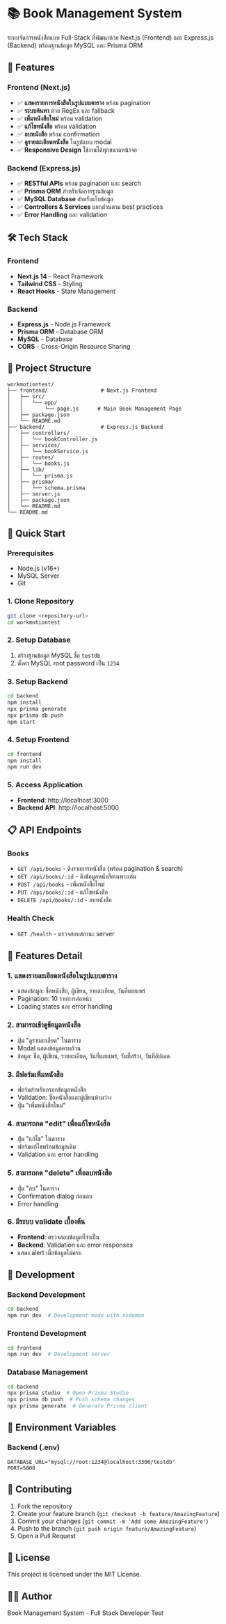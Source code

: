 # 📚 Book Management System

ระบบจัดการหนังสือแบบ Full-Stack ที่พัฒนาด้วย Next.js (Frontend) และ Express.js (Backend) พร้อมฐานข้อมูล MySQL และ Prisma ORM

## 🚀 Features

### Frontend (Next.js)
- ✅ **แสดงรายการหนังสือในรูปแบบตาราง** พร้อม pagination
- ✅ **ระบบค้นหา** ด้วย RegEx และ fallback
- ✅ **เพิ่มหนังสือใหม่** พร้อม validation
- ✅ **แก้ไขหนังสือ** พร้อม validation
- ✅ **ลบหนังสือ** พร้อม confirmation
- ✅ **ดูรายละเอียดหนังสือ** ในรูปแบบ modal
- ✅ **Responsive Design** ใช้งานได้ทุกขนาดหน้าจอ

### Backend (Express.js)
- ✅ **RESTful APIs** พร้อม pagination และ search
- ✅ **Prisma ORM** สำหรับจัดการฐานข้อมูล
- ✅ **MySQL Database** สำหรับเก็บข้อมูล
- ✅ **Controllers & Services** แยกส่วนตาม best practices
- ✅ **Error Handling** และ validation

## 🛠️ Tech Stack

### Frontend
- **Next.js 14** - React Framework
- **Tailwind CSS** - Styling
- **React Hooks** - State Management

### Backend
- **Express.js** - Node.js Framework
- **Prisma ORM** - Database ORM
- **MySQL** - Database
- **CORS** - Cross-Origin Resource Sharing

## 📁 Project Structure

```
workmotiontest/
├── frontend/                 # Next.js Frontend
│   ├── src/
│   │   └── app/
│   │       └── page.js      # Main Book Management Page
│   ├── package.json
│   └── README.md
├── backend/                  # Express.js Backend
│   ├── controllers/
│   │   └── bookController.js
│   ├── services/
│   │   └── bookService.js
│   ├── routes/
│   │   └── books.js
│   ├── lib/
│   │   └── prisma.js
│   ├── prisma/
│   │   └── schema.prisma
│   ├── server.js
│   ├── package.json
│   └── README.md
└── README.md
```

## 🚀 Quick Start

### Prerequisites
- Node.js (v16+)
- MySQL Server
- Git

### 1. Clone Repository
```bash
git clone <repository-url>
cd workmotiontest
```

### 2. Setup Database
1. สร้างฐานข้อมูล MySQL ชื่อ `testdb`
2. ตั้งค่า MySQL root password เป็น `1234`

### 3. Setup Backend
```bash
cd backend
npm install
npx prisma generate
npx prisma db push
npm start
```

### 4. Setup Frontend
```bash
cd frontend
npm install
npm run dev
```

### 5. Access Application
- **Frontend**: http://localhost:3000
- **Backend API**: http://localhost:5000

## 📋 API Endpoints

### Books
- `GET /api/books` - ดึงรายการหนังสือ (พร้อม pagination & search)
- `GET /api/books/:id` - ดึงข้อมูลหนังสือเฉพาะเล่ม
- `POST /api/books` - เพิ่มหนังสือใหม่
- `PUT /api/books/:id` - แก้ไขหนังสือ
- `DELETE /api/books/:id` - ลบหนังสือ

### Health Check
- `GET /health` - ตรวจสอบสถานะ server

## 🎯 Features Detail

### 1. แสดงรายละเอียดหนังสือในรูปแบบตาราง
- แสดงข้อมูล: ชื่อหนังสือ, ผู้เขียน, รายละเอียด, วันที่เผยแพร่
- Pagination: 10 รายการต่อหน้า
- Loading states และ error handling

### 2. สามารถเข้าดูข้อมูลหนังสือ
- ปุ่ม "ดูรายละเอียด" ในตาราง
- Modal แสดงข้อมูลครบถ้วน
- ข้อมูล: ชื่อ, ผู้เขียน, รายละเอียด, วันที่เผยแพร่, วันที่สร้าง, วันที่อัปเดต

### 3. มีฟอร์มเพิ่มหนังสือ
- ฟอร์มสำหรับกรอกข้อมูลหนังสือ
- Validation: ชื่อหนังสือและผู้เขียนห้ามว่าง
- ปุ่ม "เพิ่มหนังสือใหม่"

### 4. สามารถกด "edit" เพื่อแก้ไขหนังสือ
- ปุ่ม "แก้ไข" ในตาราง
- ฟอร์มแก้ไขพร้อมข้อมูลเดิม
- Validation และ error handling

### 5. สามารถกด "delete" เพื่อลบหนังสือ
- ปุ่ม "ลบ" ในตาราง
- Confirmation dialog ก่อนลบ
- Error handling

### 6. มีระบบ validate เบื้องต้น
- **Frontend**: ตรวจสอบข้อมูลที่จำเป็น
- **Backend**: Validation และ error responses
- แสดง alert เมื่อข้อมูลไม่ครบ

## 🔧 Development

### Backend Development
```bash
cd backend
npm run dev  # Development mode with nodemon
```

### Frontend Development
```bash
cd frontend
npm run dev  # Development server
```

### Database Management
```bash
cd backend
npx prisma studio  # Open Prisma Studio
npx prisma db push  # Push schema changes
npx prisma generate  # Generate Prisma client
```

## 📝 Environment Variables

### Backend (.env)
```env
DATABASE_URL="mysql://root:1234@localhost:3306/testdb"
PORT=5000
```

## 🤝 Contributing

1. Fork the repository
2. Create your feature branch (`git checkout -b feature/AmazingFeature`)
3. Commit your changes (`git commit -m 'Add some AmazingFeature'`)
4. Push to the branch (`git push origin feature/AmazingFeature`)
5. Open a Pull Request

## 📄 License

This project is licensed under the MIT License.

## 👨‍💻 Author

Book Management System - Full Stack Developer Test
